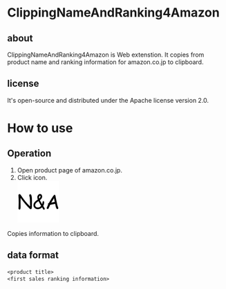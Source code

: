 # ClippingNameAndRanking4Amazon
## about
ClippingNameAndRanking4Amazon is Web extenstion.
It copies from product name and ranking information for amazon.co.jp to clipboard.

## license
It's open-source and distributed under the Apache license version 2.0.

# How to use
## Operation
1. Open product page of amazon.co.jp.
2. Click icon.  
![icon](icons/icon.svg)

Copies information to clipboard.

## data format
```
<product title>
<first sales ranking information>
```

